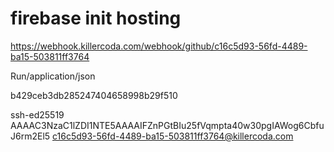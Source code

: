 # firebase init hosting

https://webhook.killercoda.com/webhook/github/c16c5d93-56fd-4489-ba15-503811ff3764


Run/application/json


b429ceb3db285247404658998b29f510

ssh-ed25519 AAAAC3NzaC1lZDI1NTE5AAAAIFZnPGtBIu25fVqmpta40w30pgIAWog6CbfuJ6rm2El5 c16c5d93-56fd-4489-ba15-503811ff3764@killercoda.com